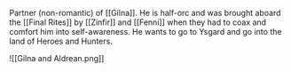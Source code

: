 Partner (non-romantic) of [[Gilna]]. He is half-orc and was brought aboard the [[Final Rites]] by [[Zinfir]] and [[Fenni]] when they had to coax and comfort him into self-awareness. He wants to go to Ysgard and go into the land of Heroes and Hunters.

![[Gilna and Aldrean.png]]
